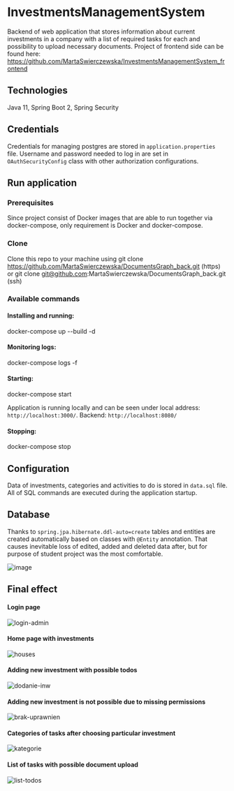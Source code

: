 # InvestmentsManagementSystem
Backend of web application that stores information about current investments in a company with a list of required tasks for each and possibility to upload necessary documents. Project of frontend side can be found here: https://github.com/MartaSwierczewska/InvestmentsManagementSystem_frontend

## Technologies
Java 11, Spring Boot 2, Spring Security

## Credentials
Credentials for managing postgres are stored in `application.properties` file. Username and password needed to log in are set in `OAuthSecurityConfig` class with other authorization configurations. 

## Run application 

### Prerequisites 
Since project consist of Docker images that are able to run together via docker-compose, only requirement is Docker and docker-compose.

### Clone
Clone this repo to your machine using git clone https://github.com/MartaSwierczewska/DocumentsGraph_back.git (https) or git clone git@github.com:MartaSwierczewska/DocumentsGraph_back.git (ssh)

### Available commands

#### Installing and running:
docker-compose up --build -d

#### Monitoring logs:
docker-compose logs -f

#### Starting:
docker-compose start

Application is running locally and can be seen under local address: `http://localhost:3000/`. Backend: `http://localhost:8080/` 

#### Stopping:
docker-compose stop 

## Configuration
Data of investments, categories and activities to do is stored in `data.sql` file. All of SQL commands are executed during the application startup. 

## Database
Thanks to `spring.jpa.hibernate.ddl-auto=create` tables and entities are created automatically based on classes with `@Entity` annotation. That causes inevitable loss of edited, added and deleted data after, but for purpose of student project was the most comfortable.  

![image](https://user-images.githubusercontent.com/44815230/109699353-c2e18a00-7b90-11eb-9cf4-0ee42002bc32.png)

## Final effect
#### Login page
![login-admin](https://user-images.githubusercontent.com/44815230/109698743-04256a00-7b90-11eb-8be7-d63dd7200c85.png)
#### Home page with investments
![houses](https://user-images.githubusercontent.com/44815230/109698848-24552900-7b90-11eb-8c5d-a051f6940d25.png)
#### Adding new investment with possible todos 
![dodanie-inw](https://user-images.githubusercontent.com/44815230/109698932-39ca5300-7b90-11eb-80b1-bf65bc604dfb.png)
#### Adding new investment is not possible due to missing permissions
![brak-uprawnien](https://user-images.githubusercontent.com/44815230/109702758-f1f9fa80-7b94-11eb-9e45-319937989b7d.png)
#### Categories of tasks after choosing particular investment
![kategorie](https://user-images.githubusercontent.com/44815230/109702954-32597880-7b95-11eb-9f8a-a33523217b7b.png)
#### List of tasks with possible document upload
![list-todos](https://user-images.githubusercontent.com/44815230/109703054-51f0a100-7b95-11eb-9d74-7c1a469dd8b4.png)



